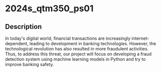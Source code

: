 # 2024s_qtm350_ps01

## Description
In today's digital world, financial transactions are increasingly internet-dependent, leading to development in banking technologies. However, the technological revolution has also resulted in more fraudulent activities. Thus, to address this threat, our project will focus on developing a fraud detection system using machine learning models in Python and try to improve banking safety.
